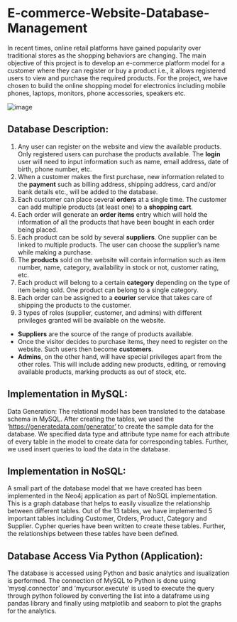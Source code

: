 # E-commerce-Website-Database-Management
In recent times, online retail platforms have gained popularity over traditional stores as the shopping behaviors are changing.
The main objective of this project is to develop an e-commerce platform model for a customer where they can register or buy a product i.e., it allows registered users to view and purchase the required products.
For the project, we have chosen to build the online shopping model for electronics including mobile phones, laptops, monitors, phone accessories, speakers etc.

![image](https://www.zeumic.com.au/wp-content/uploads/2018/01/zeumic-e-commerce-cycle-image.jpg)

## Database Description:
1)	Any user can register on the website and view the available products. Only registered users can purchase the products available. The **login** user will need to input information such as name, email address, date of birth, phone number, etc.
2)	When a customer makes the first purchase, new information related to the **payment** such as billing address, shipping address, card and/or bank details etc., will be added to the database.
3)	Each customer can place several **orders** at a single time. The customer can add multiple products (at least one) to a **shopping cart**.
4)	Each order will generate an **order items** entry which will hold the information of all the products that have been bought in each order being placed. 
5)	Each product can be sold by several **suppliers**. One supplier can be linked to multiple products. The user can choose the supplier’s name while making a purchase.
6)	The **products** sold on the website will contain information such as item number, name, category, availability  in stock or not, customer rating, etc.
7)	Each product will belong to a certain **category** depending on the type of item being sold. One product can belong to a single category.
8)	Each order can be assigned to a **courier** service that takes care of shipping the products to the customer.
9)	3 types of roles (supplier, customer, and admins) with different privileges granted will be available on the website.
* **Suppliers** are the source of the range of products available.
*	Once the visitor decides to purchase items, they need to register on the website. Such users then become **customers**.
* **Admins**, on the other hand, will have special privileges apart from the other roles. This will include adding new products, editing, or removing available products, marking products as out of stock, etc.

## Implementation in MySQL:
Data Generation:
The relational model has been translated to the database schema in MySQL. After creating the tables, we used the ‘https://generatedata.com/generator’ to create the sample data for the database. We specified data type and attribute type name for each attribute of every table in the model to create data for corresponding tables. Further, we used insert queries to load the data in the database.

## Implementation in NoSQL:
A small part of the database model that we have created has been implemented in the Neo4j application as part of NoSQL implementation. This is a graph database that helps to easily visualize the relationship between different tables. Out of the 13 tables, we have implemented 5 important tables including Customer, Orders, Product, Category and Supplier. Cypher queries have been written to create these tables. Further, the relationships between these tables have been defined.

## Database Access Via Python (Application):
The database is accessed using Python and basic analytics and isualization is performed. The connection of MySQL to Python is done using ‘mysql.connector’ and ‘mycursor.execute’ is used to execute the query through python followed by converting the list into a dataframe using pandas library and finally using matplotlib and seaborn to plot the graphs for the analytics.
